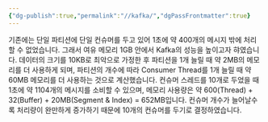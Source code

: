 ```yaml
---
{"dg-publish":true,"permalink":"//kafka/","dgPassFrontmatter":true}
---
```



기존에는 단일 파티션에 단일 컨슈머를 두고 있어 1초에 약 400개의 메시지 밖에 처리할 수 없었습니다.
그래서 여유 메모리 1GB 안에서 Kafka의 성능을 높이고자 햐였습니다. 
데이터의 크기를 10KB로 최악으로 가정한 후 파티션을 1개 늘릴 때 약 2MB의 메모리를 더 사용하게 되며, 파티션의 개수에 따라 Consumer Thread를 1개 늘릴 때 약 60MB 메모리를 더 사용하는 것으로 계산했습니다. 
컨슈머 스레드를 10개로 두었을 때 1초에 약 1104개의 메시지를 소비할 수 있으며, 메모리 사용량은 약 600(Thread) + 32(Buffer) + 20MB(Segment & Index) = 652MB입니다. 
컨슈머 개수가 늘어날수록 처리량이 완만하게 증가하기 때문에 10개의 컨슈머를 두기로 결정하였습니다.